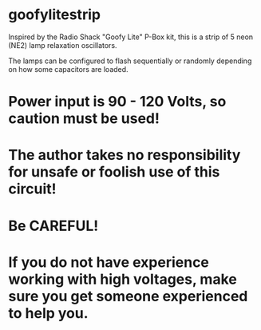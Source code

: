 # goofylitestrip

Inspired by the Radio Shack "Goofy Lite" P-Box kit, this is a strip of 5 neon (NE2) lamp relaxation
oscillators.

The lamps can be configured to flash sequentially or randomly depending on how some capacitors are
loaded.

# Power input is 90 - 120 Volts, so caution must be used!
# The author takes no responsibility for unsafe or foolish use of this circuit!
# Be CAREFUL!

# If you do not have experience working with high voltages, make sure you get someone experienced to help you.
